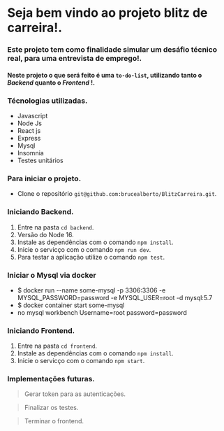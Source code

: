 # Seja bem vindo ao projeto blitz de carreira!.

### Este projeto tem como finalidade simular um desáfio técnico real, para uma entrevista de emprego!.

#### Neste projeto o que será feito é uma `to-do-list`, utilizando tanto o *Backend* quanto o *Frontend* !.

### Técnologias utilizadas.

- Javascript
- Node Js
- React js
- Express
- Mysql
- Insomnia
- Testes unitários

### Para iniciar o projeto.
- Clone o repositório `git@github.com:brucealberto/BlitzCarreira.git`.

### Iniciando Backend.

1. Entre na pasta `cd backend`.
2. Versão do Node 16.
2. Instale as dependências com o comando `npm install`.
3. Inicie o servicço com o comando `npm run dev`.
4. Para testar a aplicação utilize o comando `npm test`.

### Iniciar o Mysql via docker
- $ docker run --name some-mysql -p 3306:3306 -e MYSQL_PASSWORD=password -e MYSQL_USER=root -d mysql:5.7
- $ docker container start some-mysql
- no mysql workbench Username=root password=password

### Iniciando Frontend.

1. Entre na pasta `cd frontend`.
2. Instale as dependências com o comando `npm install`.
3. Inicie o servicço com o comando `npm start`.

### Implementações futuras.
> Gerar token para as autenticações.

> Finalizar os testes.

> Terminar o frontend.
